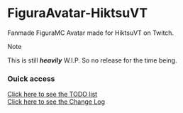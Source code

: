 # FiguraAvatar-HiktsuVT
Fanmade FiguraMC Avatar made for HiktsuVT on Twitch.

> [!NOTE]
> This is still ***heavily*** W.I.P. So no release for the time being.


### Ouick access
[Click here to see the TODO list](/TODO.md)\
[Click here to see the Change Log](/CHANGELOG.md)